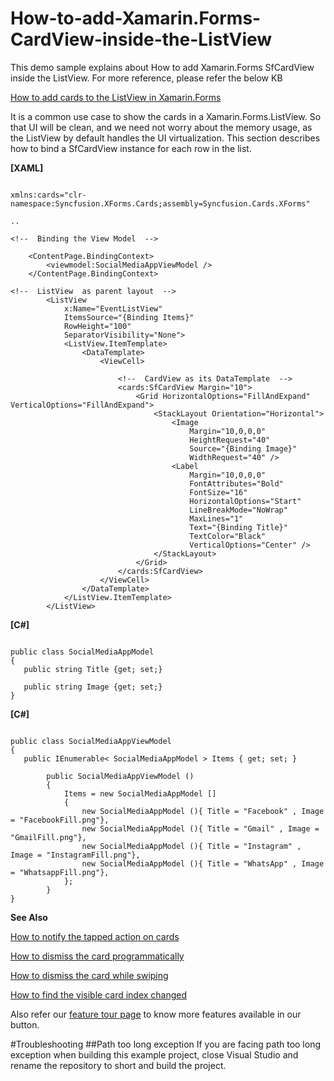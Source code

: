 # How-to-add-Xamarin.Forms-CardView-inside-the-ListView

This demo sample explains about How to add Xamarin.Forms SfCardView inside the ListView. For more reference, please refer the below KB

[How to add cards to the ListView in Xamarin.Forms](https://www.syncfusion.com/kb/11650/?utm_medium=listing&utm_source=github-examples)

It is a common use case to show the cards in a Xamarin.Forms.ListView. So that UI will be clean, and we need not worry about the memory usage, as the ListView by default handles the UI virtualization.  This section describes how to bind a SfCardView instance for each row in the list.
 
**[XAML]**

```

xmlns:cards="clr-namespace:Syncfusion.XForms.Cards;assembly=Syncfusion.Cards.XForms"
 
..
 
<!--  Binding the View Model  -->
 
    <ContentPage.BindingContext>
        <viewmodel:SocialMediaAppViewModel />
    </ContentPage.BindingContext>
 
<!--  ListView  as parent layout  -->
        <ListView
            x:Name="EventListView"
            ItemsSource="{Binding Items}"
            RowHeight="100"
            SeparatorVisibility="None">
            <ListView.ItemTemplate>
                <DataTemplate>
                    <ViewCell>
 
                        <!--  CardView as its DataTemplate  -->
                        <cards:SfCardView Margin="10">
                            <Grid HorizontalOptions="FillAndExpand" VerticalOptions="FillAndExpand">
                                <StackLayout Orientation="Horizontal">
                                    <Image
                                        Margin="10,0,0,0"
                                        HeightRequest="40"
                                        Source="{Binding Image}"
                                        WidthRequest="40" />
                                    <Label
                                        Margin="10,0,0,0"
                                        FontAttributes="Bold"
                                        FontSize="16"
                                        HorizontalOptions="Start"
                                        LineBreakMode="NoWrap"
                                        MaxLines="1"
                                        Text="{Binding Title}"
                                        TextColor="Black"
                                        VerticalOptions="Center" />
                                </StackLayout>
                            </Grid>
                        </cards:SfCardView>
                    </ViewCell>
                </DataTemplate>
            </ListView.ItemTemplate>
        </ListView>
```
 
 **[C#]**
 
 ```

public class SocialMediaAppModel
{
    public string Title {get; set;}
 
    public string Image {get; set;}
}
```

**[C#]**
```

public class SocialMediaAppViewModel
{
   public IEnumerable< SocialMediaAppModel > Items { get; set; }
 
        public SocialMediaAppViewModel ()
        {
            Items = new SocialMediaAppModel []
            {
                new SocialMediaAppModel (){ Title = "Facebook" , Image = "FacebookFill.png"},
                new SocialMediaAppModel (){ Title = "Gmail" , Image = "GmailFill.png"},
                new SocialMediaAppModel (){ Title = "Instagram" , Image = "InstagramFill.png"},
                new SocialMediaAppModel (){ Title = "WhatsApp" , Image = "WhatsappFill.png"},
            };
        }
}

```
 
**See Also**

[How to notify the tapped action on cards](https://help.syncfusion.com/xamarin/cards/events?_ga=2.181702823.1232783100.1593359517-1450022673.1574142796#cardtapped)

[How to dismiss the card programmatically](https://help.syncfusion.com/xamarin/cards/getting-started?_ga=2.181702823.1232783100.1593359517-1450022673.1574142796#dismiss-the-card-programmatically)

[How to dismiss the card while swiping](https://help.syncfusion.com/xamarin/cards/getting-started?_ga=2.181702823.1232783100.1593359517-1450022673.1574142796#swipetodismiss)

[How to find the visible card index changed](https://help.syncfusion.com/xamarin/cards/events?_ga=2.181702823.1232783100.1593359517-1450022673.1574142796#visiblecardindexchanged)


Also refer our [feature tour page](https://www.syncfusion.com/xamarin-ui-controls/xamarin-cards) to know more features available in our button.

#Troubleshooting
##Path too long exception
If you are facing path too long exception when building this example project, close Visual Studio and rename the repository to short and build the project.
